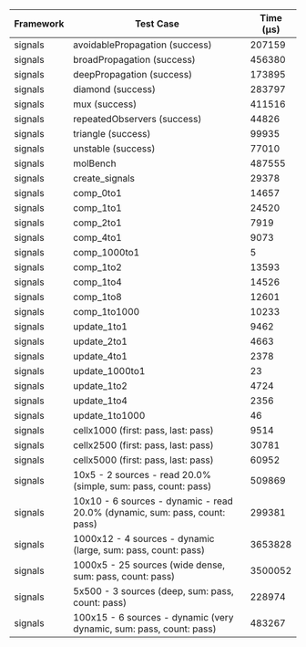 | Framework | Test Case | Time (μs) |
| --- | --- | --- |
| signals | avoidablePropagation (success) | 207159 |
| signals | broadPropagation (success) | 456380 |
| signals | deepPropagation (success) | 173895 |
| signals | diamond (success) | 283797 |
| signals | mux (success) | 411516 |
| signals | repeatedObservers (success) | 44826 |
| signals | triangle (success) | 99935 |
| signals | unstable (success) | 77010 |
| signals | molBench | 487555 |
| signals | create_signals | 29378 |
| signals | comp_0to1 | 14657 |
| signals | comp_1to1 | 24520 |
| signals | comp_2to1 | 7919 |
| signals | comp_4to1 | 9073 |
| signals | comp_1000to1 | 5 |
| signals | comp_1to2 | 13593 |
| signals | comp_1to4 | 14526 |
| signals | comp_1to8 | 12601 |
| signals | comp_1to1000 | 10233 |
| signals | update_1to1 | 9462 |
| signals | update_2to1 | 4663 |
| signals | update_4to1 | 2378 |
| signals | update_1000to1 | 23 |
| signals | update_1to2 | 4724 |
| signals | update_1to4 | 2356 |
| signals | update_1to1000 | 46 |
| signals | cellx1000 (first: pass, last: pass) | 9514 |
| signals | cellx2500 (first: pass, last: pass) | 30781 |
| signals | cellx5000 (first: pass, last: pass) | 60952 |
| signals | 10x5 - 2 sources - read 20.0% (simple, sum: pass, count: pass) | 509869 |
| signals | 10x10 - 6 sources - dynamic - read 20.0% (dynamic, sum: pass, count: pass) | 299381 |
| signals | 1000x12 - 4 sources - dynamic (large, sum: pass, count: pass) | 3653828 |
| signals | 1000x5 - 25 sources (wide dense, sum: pass, count: pass) | 3500052 |
| signals | 5x500 - 3 sources (deep, sum: pass, count: pass) | 228974 |
| signals | 100x15 - 6 sources - dynamic (very dynamic, sum: pass, count: pass) | 483267 |
